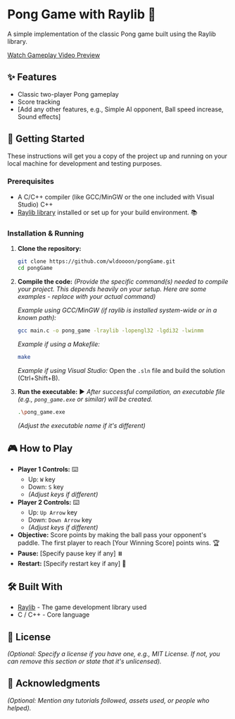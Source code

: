 # Pong Game with Raylib 🏓

A simple implementation of the classic Pong game built using the Raylib library.

[Watch Gameplay Video Preview](background/perview.mkv)


## ✨ Features

*   Classic two-player Pong gameplay
*   Score tracking
*   [Add any other features, e.g., Simple AI opponent, Ball speed increase, Sound effects]

## 🚀 Getting Started

These instructions will get you a copy of the project up and running on your local machine for development and testing purposes.

### Prerequisites

*   A C/C++ compiler (like GCC/MinGW or the one included with Visual Studio)  C++
*   [Raylib library](https://github.com/raysan5/raylib) installed or set up for your build environment. 📚

### Installation & Running

1.  **Clone the repository:**
    ```bash
    git clone https://github.com/wldoooon/pongGame.git
    cd pongGame
    ```
2.  **Compile the code:**
    *(Provide the specific command(s) needed to compile your project. This depends heavily on your setup. Here are some examples - replace with your actual command)*

    *Example using GCC/MinGW (if raylib is installed system-wide or in a known path):*
    ```bash
    gcc main.c -o pong_game -lraylib -lopengl32 -lgdi32 -lwinmm
    ```
    *Example if using a Makefile:*
    ```bash
    make
    ```
    *Example if using Visual Studio:*
    Open the `.sln` file and build the solution (Ctrl+Shift+B).

3.  **Run the executable:** ▶️
    *After successful compilation, an executable file (e.g., `pong_game.exe` or similar) will be created.*
    ```bash
    .\pong_game.exe
    ```
    *(Adjust the executable name if it's different)*

## 🎮 How to Play

*   **Player 1 Controls:** ⌨️
    *   Up: `W` key
    *   Down: `S` key
    *   *(Adjust keys if different)*
*   **Player 2 Controls:** ⌨️
    *   Up: `Up Arrow` key
    *   Down: `Down Arrow` key
    *   *(Adjust keys if different)*
*   **Objective:** Score points by making the ball pass your opponent's paddle. The first player to reach [Your Winning Score] points wins. 🏆
*   **Pause:** [Specify pause key if any] ⏸️
*   **Restart:** [Specify restart key if any] 🔄

## 🛠️ Built With

*   [Raylib](https://www.raylib.com/) - The game development library used
*   C / C++ - Core language

## 📄 License

*(Optional: Specify a license if you have one, e.g., MIT License. If not, you can remove this section or state that it's unlicensed).*

## 🙏 Acknowledgments

*(Optional: Mention any tutorials followed, assets used, or people who helped).*